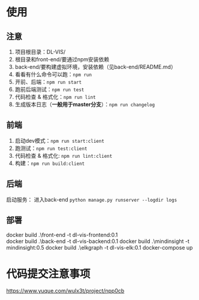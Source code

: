# 使用

## 注意

1. 项目根目录：DL-VIS/
2. 根目录和front-end/要通过npm安装依赖
3. back-end/要构建虚拟环境，安装依赖（见back-end/README.md）
4. 看看有什么命令可以跑：`npm run`
5. 开前、后端：`npm run start`
6. 跑前后端测试：`npm run test`
7. 代码检查 & 格式化：`npm run lint`
8. 生成版本日志（**一般用于master分支**）：`npm run changelog`

## 前端

1. 启动dev模式：`npm run start:client`
2. 跑测试：`npm run test:client`
3. 代码检查 & 格式化: `npm run lint:client`
4. 构建：`npm run build:client`

## 后端

启动服务：
进入back-end
`python manage.py runserver --logdir logs`



## 部署

docker build .\front-end -t dl-vis-frontend:0.1  
docker build .\back-end -t dl-vis-backend:0.1
docker build .\mindinsight -t mindinsight:0.5
docker build .\elkgraph -t dl-vis-elk:0.1
docker-compose up

# 代码提交注意事项

https://www.yuque.com/wulx3t/project/npp0cb